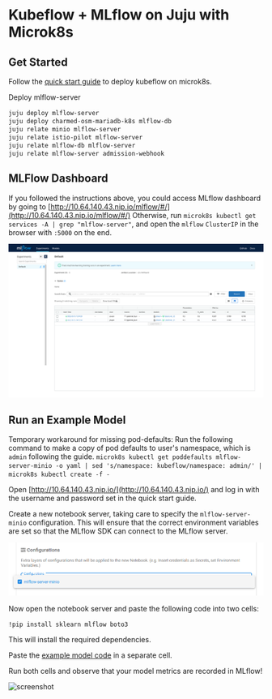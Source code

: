 # Kubeflow + MLflow on Juju with Microk8s

## Get Started

Follow the [quick start guide](https://charmed-kubeflow.io/docs/quickstart) to deploy kubeflow on microk8s.


Deploy mlflow-server
```shell
juju deploy mlflow-server
juju deploy charmed-osm-mariadb-k8s mlflow-db
juju relate minio mlflow-server
juju relate istio-pilot mlflow-server
juju relate mlflow-db mlflow-server
juju relate mlflow-server admission-webhook
```

## MLFlow Dashboard

If you followed the instructions above, you could access MLflow dashboard by going to [http://10.64.140.43.nip.io/mlflow/#/](http://10.64.140.43.nip.io/mlflow/#/)
Otherwise, run `microk8s kubectl get services -A | grep "mlflow-server"`, and open the `mlflow` `ClusterIP` in the browser with `:5000` on the end.

![MLFlow Dashboard Screenshot](mlflow-dashboard.png "MLFlow Dashboard Screenshot")

## Run an Example Model
Temporary workaround for missing pod-defaults:
Run the following command to make a copy of pod defaults to user's namespace, which is `admin` following the guide.
`microk8s kubectl get poddefaults mlflow-server-minio -o yaml | sed 's/namespace: kubeflow/namespace: admin/' | microk8s kubectl create -f -`

Open [http://10.64.140.43.nip.io/](http://10.64.140.43.nip.io/) and log in with the username and password set in the quick start guide.

Create a new notebook server, taking care to specify the `mlflow-server-minio` configuration. This will ensure that the correct environment variables are set so that the MLflow SDK can connect to the MLflow server.

![config](config.png "Selecting the mlflow-minio configuration when launching a kubeflow notebook server")

Now open the notebook server and paste the following code into two cells:

```
!pip install sklearn mlflow boto3
```

This will install the required dependencies.

Paste the [example model code](./examples/elastic_net_wine_model.ipynb) in a separate cell.

Run both cells and observe that your model metrics are recorded in MLflow!

![screenshot](demo.png "Screenshot showing kubeflow notebook publishing to mlflow")
